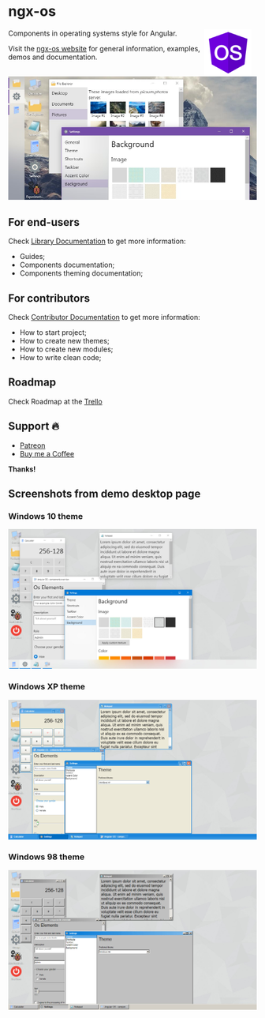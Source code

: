 # ngx-os

<img
    style="float: right; margin-right: 10px;"
    src="src/assets/showcase/icons/icon.png"
    alt="ngx-os icon"
    height="96" />

Components in operating systems style for Angular.

Visit the [ngx-os website](https://ngx-os.io) for general information, examples, demos and documentation.

[![Preview](/src/assets/demo/preview.jpg)](https://ngx-os.io)

## For end-users

Check [Library Documentation](https://github.com/dreyliky/ngx-os/blob/master/src/app/library/docs) 
to get more information:

- Guides;
- Components documentation;
- Components theming documentation;

## For contributors

Check [Contributor Documentation](https://github.com/dreyliky/ngx-os/blob/master/src/docs/contributor) 
to get more information:

- How to start project;
- How to create new themes;
- How to create new modules;
- How to write clean code;

## Roadmap

Check Roadmap at the [Trello](https://trello.com/b/RxLewteC/ngx-os-roadmap)

## Support 🔥

- [Patreon](https://www.patreon.com/dreyliky)
- [Buy me a Coffee](https://www.buymeacoffee.com/dreyliky)

**Thanks!**

## Screenshots from demo desktop page

### Windows 10 theme
[![Desktop Windows 10](/src/assets/demo/desktop-win10.jpg)](https://ngx-os.io)

### Windows XP theme
[![Desktop Windows XP](/src/assets/demo/desktop-winxp.jpg)](https://ngx-os.io)

### Windows 98 theme
[![Desktop Windows 98](/src/assets/demo/desktop-win98.jpg)](https://ngx-os.io)
